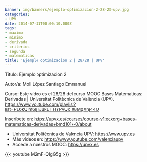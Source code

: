 ```yaml
---
banner: img/banners/ejemplo-optimizacion-2-28-28-upv.jpg
categories:
- UPV
date: 2014-07-31T00:00:10.000Z
tags:
- maximo
- minimo
- derivada
- criterios
- segunda
- matematicas
title: 'Ejemplo optimizacion 2 | 28/28 | UPV'
---
```


Título: Ejemplo optimizacion 2

Autor/a: Moll López Santiago Emmanuel

Curso: Este vídeo es el 28/28 del curso MOOC Bases Matematicas: Derivadas | Universitat Politècnica de València (UPV). https://www.youtube.com/playlist?list=PL6kQim6ljTJukL1_HYPvQx_08MqXnj44O 

Inscríbete en: https://upvx.es/courses/course-v1:edxorg+bases-matematicas-derivadas+bmd101x-0/about


+ Universitat Politècnica de València UPV: https://www.upv.es
+ Más vídeos en: https://www.youtube.com/valenciaupv
+ Accede a nuestros MOOC: https://upvx.es

{{< youtube M2mF-QIgG5g >}}

